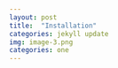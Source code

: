 ```yaml
---
layout: post
title:  "Installation"
categories: jekyll update
img: image-3.png
categories: one
---
```

